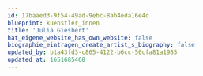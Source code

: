 ```yaml
---
id: 17baaed3-9f54-49ad-9ebc-8ab4eda16e4c
blueprint: kuenstler_innen
title: 'Julia Giesbert'
hat_eigene_website_has_own_website: false
biographie_eintragen_create_artist_s_biography: false
updated_by: b1a43fd3-c865-4122-b6cc-50cfa81a1985
updated_at: 1651685468
---
```

